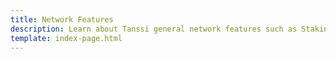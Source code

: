 ```yaml
---
title: Network Features
description: Learn about Tanssi general network features such as Staking, Governance and Treasury, and how each help Tanssi becoming a fully decentralized Appchain orchestrator for the Web3 ecosystem.
template: index-page.html
---
```

